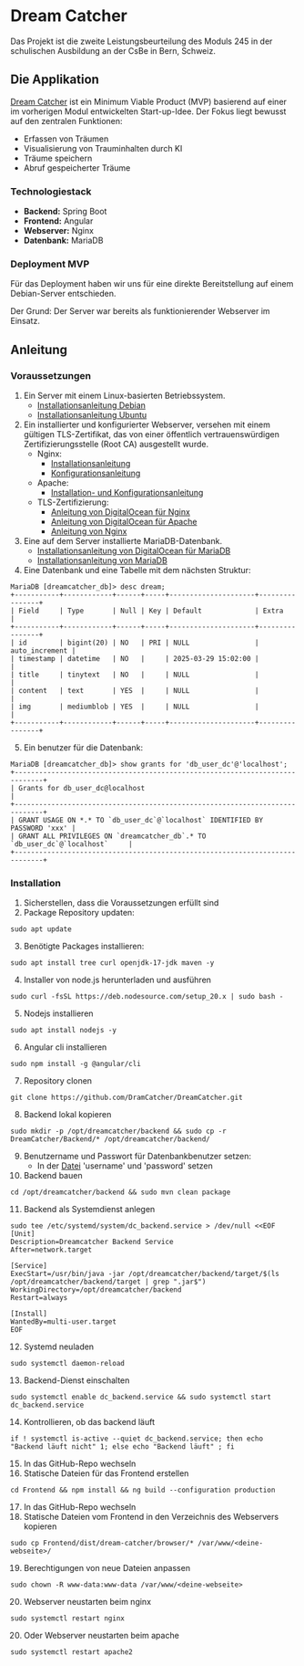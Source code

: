 # Dream Catcher



Das Projekt ist die zweite Leistungsbeurteilung des Moduls 245 in der schulischen Ausbildung an der CsBe in Bern, Schweiz.

## Die Applikation

[Dream Catcher](https://dreamcatcher.galister.ch) ist ein Minimum Viable Product (MVP) basierend auf einer im vorherigen Modul entwickelten Start-up-Idee. Der Fokus liegt bewusst auf den zentralen Funktionen:
- Erfassen von Träumen
- Visualisierung von Trauminhalten durch KI
- Träume speichern
- Abruf gespeicherter Träume

### Technologiestack

- **Backend:** Spring Boot
- **Frontend:** Angular
- **Webserver:** Nginx
- **Datenbank:** MariaDB

### Deployment MVP

Für das Deployment haben wir uns für eine direkte Bereitstellung auf einem Debian-Server entschieden.

Der Grund: Der Server war bereits als funktionierender Webserver im Einsatz.

## Anleitung

### Voraussetzungen

1. Ein Server mit einem Linux-basierten Betriebssystem.
    - [Installationsanleitung Debian](https://www.debian.org/releases/stable/i386/)
    - [Installationsanleitung Ubuntu](https://documentation.ubuntu.com/server/tutorial/basic-installation/index.html)
2. Ein installierter und konfigurierter Webserver, versehen mit einem gültigen TLS-Zertifikat, das von einer öffentlich vertrauenswürdigen Zertifizierungsstelle (Root CA) ausgestellt wurde.
    - Nginx:
        - [Installationsanleitung](https://docs.nginx.com/nginx/admin-guide/installing-nginx/installing-nginx-open-source/)
        - [Konfigurationsanleitung](https://nginx.org/en/docs/beginners_guide.html)
    - Apache:
        - [Installation- und Konfigurationsanleitung](https://ubuntu.com/tutorials/install-and-configure-apache#3-creating-your-own-website)
    - TLS-Zertifizierung:
        - [Anleitung von DigitalOcean für Nginx](https://www.digitalocean.com/community/tutorials/how-to-secure-nginx-with-let-s-encrypt-on-ubuntu-20-04)
        - [Anleitung von DigitalOcean für Apache](https://www.digitalocean.com/community/tutorials/how-to-secure-apache-with-let-s-encrypt-on-ubuntu)
        - [Anleitung von Nginx](https://nginx.org/en/docs/http/configuring_https_servers.html)
3. Eine auf dem Server installierte MariaDB-Datenbank.
    - [Installationsanleitung von DigitalOcean für MariaDB](https://www.digitalocean.com/community/tutorials/how-to-install-mariadb-on-ubuntu-20-04)
    - [Installationsanleitung von MariaDB](https://mariadb.com/kb/en/getting-installing-and-upgrading-mariadb/)
4. Eine Datenbank und eine Tabelle mit dem nächsten Struktur:
```
MariaDB [dreamcatcher_db]> desc dream;
+-----------+------------+------+-----+---------------------+----------------+
| Field     | Type       | Null | Key | Default             | Extra          |
+-----------+------------+------+-----+---------------------+----------------+
| id        | bigint(20) | NO   | PRI | NULL                | auto_increment |
| timestamp | datetime   | NO   |     | 2025-03-29 15:02:00 |                |
| title     | tinytext   | NO   |     | NULL                |                |
| content   | text       | YES  |     | NULL                |                |
| img       | mediumblob | YES  |     | NULL                |                |
+-----------+------------+------+-----+---------------------+----------------+
```
5. Ein benutzer für die Datenbank:
````
MariaDB [dreamcatcher_db]> show grants for 'db_user_dc'@'localhost';
+-----------------------------------------------------------------------------+
| Grants for db_user_dc@localhost                                             |
+-----------------------------------------------------------------------------+
| GRANT USAGE ON *.* TO `db_user_dc`@`localhost` IDENTIFIED BY PASSWORD 'xxx' |
| GRANT ALL PRIVILEGES ON `dreamcatcher_db`.* TO `db_user_dc`@`localhost`     |
+-----------------------------------------------------------------------------+
````

### Installation

1. Sicherstellen, dass die Voraussetzungen erfüllt sind
2. Package Repository updaten:
```
sudo apt update
```
3. Benötigte Packages installieren:
```
sudo apt install tree curl openjdk-17-jdk maven -y
```
4. Installer von node.js herunterladen und ausführen
```
sudo curl -fsSL https://deb.nodesource.com/setup_20.x | sudo bash -
```
5. Nodejs installieren
```
sudo apt install nodejs -y
```
6. Angular cli installieren
```
sudo npm install -g @angular/cli
```
7. Repository clonen
```
git clone https://github.com/DramCatcher/DreamCatcher.git
```
8. Backend lokal kopieren
```
sudo mkdir -p /opt/dreamcatcher/backend && sudo cp -r DreamCatcher/Backend/* /opt/dreamcatcher/backend/
```
9. Benutzername und Passwort für Datenbankbenutzer setzen:
    - In der [Datei](./Backend/src/main/resources/application.yml) 'username' und 'password' setzen
10. Backend bauen
```
cd /opt/dreamcatcher/backend && sudo mvn clean package
```
11. Backend als Systemdienst anlegen
```
sudo tee /etc/systemd/system/dc_backend.service > /dev/null <<EOF
[Unit]
Description=Dreamcatcher Backend Service
After=network.target

[Service]
ExecStart=/usr/bin/java -jar /opt/dreamcatcher/backend/target/$(ls /opt/dreamcatcher/backend/target | grep ".jar$")
WorkingDirectory=/opt/dreamcatcher/backend
Restart=always

[Install]
WantedBy=multi-user.target
EOF
```
12. Systemd neuladen
```
sudo systemctl daemon-reload
```
13. Backend-Dienst einschalten
```
sudo systemctl enable dc_backend.service && sudo systemctl start dc_backend.service
```
14. Kontrollieren, ob das backend läuft
```
if ! systemctl is-active --quiet dc_backend.service; then echo "Backend läuft nicht" 1; else echo "Backend läuft" ; fi
```
15. In das GitHub-Repo wechseln
16. Statische Dateien für das Frontend erstellen
```
cd Frontend && npm install && ng build --configuration production
```
17. In das GitHub-Repo wechseln
18. Statische Dateien vom Frontend in den Verzeichnis des Webservers kopieren
```
sudo cp Frontend/dist/dream-catcher/browser/* /var/www/<deine-webseite>/
```
19. Berechtigungen von neue Dateien anpassen
```
sudo chown -R www-data:www-data /var/www/<deine-webseite>
```
20. Webserver neustarten beim nginx
```
sudo systemctl restart nginx 
```
20. Oder Webserver neustarten beim apache
```
sudo systemctl restart apache2 
```
